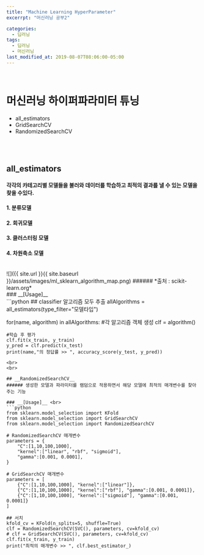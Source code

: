 ```yaml
---
title: "Machine Learning HyperParameter"
excerrpt: "머신러닝 공부2"

categories:
  - 딥러닝
tags:
  - 딥러닝
  - 머신러닝
last_modified_at: 2019-08-07T08:06:00-05:00
---
```

<br>

# 머신러닝 하이퍼파라미터 튜닝
- all_estimators
- GridSearchCV
- RandomizedSearchCV
<br>
<br>

## __all_estimators__ <br>
#### 각각의 카테고리별 모델들을 불러와 데이터를 학습하고 최적의 결과를 낼 수 있는 모델을 찾을 수있다.
#### 1. 분류모델
#### 2. 회귀모델
#### 3. 클러스터링 모델
#### 4. 차원축소 모델
<br>
![]({{ site.url }}{{ site.baseurl }}/assets/images/ml_sklearn_algorithm_map.png)
###### *출처 : scikit-learn.org*
<br>
### __[Usage]__ <br>
```python
## classifier 알고리즘 모두 추출
allAlgorithms = all_estimators(type_filter="모델타입")

for(name, algorithm) in allAlgorithms:
    #각 알고리즘 객체 생성
    clf = algorithm()

    #학습 후 평가
    clf.fit(x_train, y_train)
    y_pred = clf.predict(x_test)
    print(name,"의 정답률 >> ", accuracy_score(y_test, y_pred))
```
<br>
<br>

## __RandomizedSearchCV__
###### 생성한 모델과 파라미터를 램덤으로 적용하면서 해당 모델에 최적의 매개변수를 찾아주는 기능

### __[Usage]__ <br>
```python
from sklearn.model_selection import KFold
from sklearn.model_selection import GridSearchCV
from sklearn.model_selection import RandomizedSearchCV

# RandomizedSearchCV 매개변수
parameters = {
    "C":[1,10,100,1000],
    "kernel":["linear", "rbf", "sigmoid"],
    "gamma":[0.001, 0.0001],
}

# GridSearchCV 매개변수
parameters = [
    {"C":[1,10,100,1000], "kernel":["linear"]},
    {"C":[1,10,100,1000], "kernel":["rbf"], "gamma":[0.001, 0.0001]},
    {"C":[1,10,100,1000], "kernel":["sigmoid"], "gamma":[0.001, 0.0001]}
]

## 서치
kfold_cv = KFold(n_splits=5, shuffle=True)
clf = RandomizedSearchCV(SVC(), parameters, cv=kfold_cv)
# clf = GridSearchCV(SVC(), parameters, cv=kfold_cv)
clf.fit(x_train, y_train)
print("최적의 매개변수 >> ", clf.best_estimator_)
```
